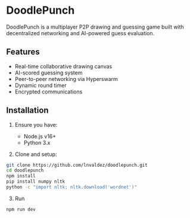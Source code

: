 # DoodlePunch

DoodlePunch is a multiplayer P2P drawing and guessing game built with decentralized networking and AI-powered guess evaluation.

## Features

- Real-time collaborative drawing canvas
- AI-scored guessing system
- Peer-to-peer networking via Hyperswarm
- Dynamic round timer
- Encrypted communications

## Installation

1. Ensure you have:

   - Node.js v16+
   - Python 3.x

2. Clone and setup:

```bash
git clone https://github.com/lnvaldez/doodlepunch.git
cd doodlepunch
npm install
pip install numpy nltk
python -c "import nltk; nltk.download('wordnet')"
```

3. Run

```bash
npm run dev
```
